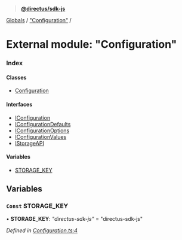 > **[@directus/sdk-js](../README.md)**

[Globals](../README.md) / ["Configuration"](_configuration_.md) /

# External module: "Configuration"

### Index

#### Classes

* [Configuration](../classes/_configuration_.configuration.md)

#### Interfaces

* [IConfiguration](../interfaces/_configuration_.iconfiguration.md)
* [IConfigurationDefaults](../interfaces/_configuration_.iconfigurationdefaults.md)
* [IConfigurationOptions](../interfaces/_configuration_.iconfigurationoptions.md)
* [IConfigurationValues](../interfaces/_configuration_.iconfigurationvalues.md)
* [IStorageAPI](../interfaces/_configuration_.istorageapi.md)

#### Variables

* [STORAGE_KEY](_configuration_.md#const-storage_key)

## Variables

### `Const` STORAGE_KEY

• **STORAGE_KEY**: *"directus-sdk-js"* = "directus-sdk-js"

*Defined in [Configuration.ts:4](https://github.com/janbiasi/sdk-js/blob/75383ea/src/Configuration.ts#L4)*